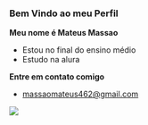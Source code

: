 ### Bem Vindo ao meu Perfil

**Meu nome é Mateus Massao**
- Estou no final do ensino médio
- Estudo na alura

**Entre em contato comigo**
- massaomateus462@gmail.com

![](https://media.tenor.com/mKfeCtD5EukAAAAM/the-office-the.gif)

